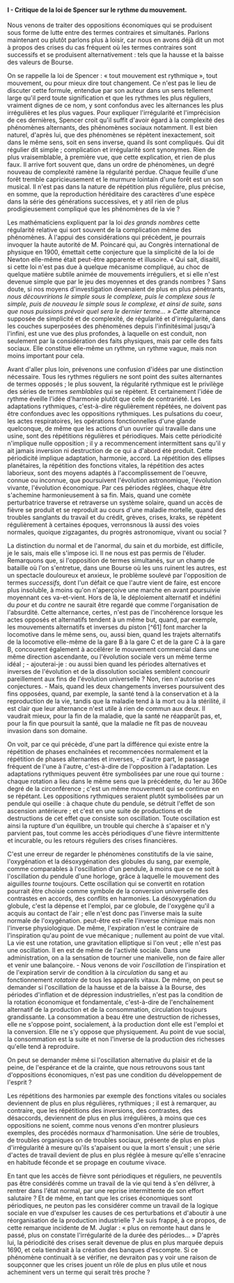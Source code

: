 #### I - Critique de la loi de Spencer sur le rythme du mouvement.

Nous venons de traiter des oppositions économiques qui se produisent sous forme de lutte entre des termes contraires et simultanés. Parlons maintenant ou plutôt parlons plus à loisir, car nous en avons déjà dit un mot à propos des crises du cas fréquent où les termes contraires sont successifs et se produisent alternativement : tels que la hausse et la baisse des valeurs de Bourse.

On se rappelle la loi de Spencer : « tout mouvement est rythmique », tout mouvement, ou pour mieux dire tout changement. Ce n'est pas le lieu de discuter cette formule, entendue par son auteur dans un sens tellement large qu'il perd toute signification et que les rythmes les plus réguliers, vraiment dignes de ce nom, y sont confondus avec les alternances les plus irrégulières et les plus vagues. Pour expliquer l'irrégularité et l'imprécision de ces dernières, Spencer croit qu'il suffit d'avoir égard à la complexité des phénomènes alternants, des phénomènes sociaux notamment. Il est bien naturel, d'après lui, que des phénomènes se répètent inexactement, soit dans le même sens, soit en sens inverse, quand ils sont compliqués. Qui dit régulier dit simple ; complication et irrégularité sont synonymes. Rien de plus vraisemblable, à première vue, que cette explication, et rien de plus faux. Il arrive fort souvent que, dans un ordre de phénomènes, un degré nouveau de complexité ramène la régularité perdue. Chaque feuille d'une forêt tremble capricieusement et le murmure lointain d'une forêt est un son musical. Il n'est pas dans la nature de répétition plus régulière, plus précise, en somme, que la reproduction héréditaire des caractères d'une espèce dans la série des générations successives, et y atil rien de plus prodigieusement compliqué que les phénomènes de la vie ?

Les mathématiciens expliquent par la loi _des grands nombres_ cette régularité relative qui sort souvent de la complication même des phénomènes. À l'appui des considérations qui précèdent, je pourrais invoquer la haute autorité de M. Poincaré qui, au Congrès international de physique en 1900, émettait cette conjecture que la simplicité de la loi de Newton elle-même était peut-être apparente et illusoire. « Qui sait, disaitil, si cette loi n'est pas due à quelque mécanisme compliqué, au choc de quelque matière subtile animée de mouvements irréguliers, et si elle n'est devenue simple que par le jeu des moyennes et des grands nombres ? Sans doute, si nos moyens d'investigation devenaient de plus en plus pénétrants, _nous découvririons le simple sous le complexe, puis le complexe sous le simple, puis de nouveau le simple sous le complexe, et ainsi de suite, sans que nous puissions prévoir quel sera le dernier terme… » Cette_ alternance supposée de simplicité et de complexité, de régularité et d'irrégularité, dans les couches superposées des phénomènes depuis l'infinitésimal jusqu'à l'infini, est une vue des plus profondes, à laquelle on est conduit, non seulement par la considération des faits physiques, mais par celle des faits sociaux. Elle constitue elle-même un rythme, un rythme vague, mais non moins important pour cela.

Avant d'aller plus loin, prévenons une confusion d'idées par une distinction nécessaire. Tous les rythmes réguliers ne sont point des suites alternantes de termes opposés ; le plus souvent, la régularité rythmique est le privilège des séries de termes _semblables_ qui se répètent. Et certainement l'idée de rythme éveille l'idée d'harmonie plutôt que celle de contrariété. Les adaptations rythmiques, c'est-à-dire régulièrement répétées, ne doivent pas être confondues avec les oppositions rythmiques. Les pulsations du coeur, les actes respiratoires, les opérations fonctionnelles d'une glande quelconque, de même que les actions d'un ouvrier qui travaille dans une usine, sont des répétitions régulières et périodiques. Mais cette périodicité n'implique nulle opposition ; il y a recommencement intermittent sans qu'il y ait jamais inversion ni destruction de ce qui a d'abord été produit. Cette périodicité implique adaptation, harmonie, accord. La répétition des ellipses planétaires, la répétition des fonctions vitales, la répétition des actes laborieux, sont des moyens adaptés à l'accomplissement de l'oeuvre, connue ou inconnue, que poursuivent l'évolution astronomique, l'évolution vivante, l'évolution économique. Par ces périodes réglées, chaque être s'achemine harmonieusement à sa fin. Mais, quand une comète perturbatrice traverse et retraverse un système solaire, quand un accès de fièvre se produit et se reproduit au cours d'une maladie mortelle, quand des troubles sanglants du travail et du crédit, grèves, crises, kraks, se répètent régulièrement à certaines époques, verronsnous là aussi des voies normales, quoique zigzagantes, du progrès astronomique, vivant ou social ?

La distinction du normal et de l'anormal, du sain et du morbide, est difficile, je le sais, mais elle s'impose ici. Il ne nous est pas permis de l'éluder. Remarquons que, si l'opposition de termes simultanés, sur un champ de bataille où l'on s'entretue, dans une Bourse où les uns ruinent les autres, est un spectacle douloureux et anxieux, le problème soulevé par l'opposition de termes _successifs,_ dont l'un défait ce que l'autre vient de faire, est encore plus insoluble, à moins qu'on n'aperçoive une marche en avant poursuivie moyennant ces va-et-vient. Hors de là, le déploiement alternatif et indéfini du _pour_ et du _contre_ ne saurait être regardé que comme l'organisation de l'absurdité. Cette alternance, certes, n'est pas de l'incohérence lorsque les actes opposés et alternatifs tendent à un même but, quand, par exemple, les mouvements alternatifs et inverses du piston [^61] font marcher la locomotive dans le même sens, ou, aussi bien, quand les trajets alternatifs de la locomotive elle-même de la gare B à la gare C et de la gare C à la gare B, concourent également à accélérer le mouvement commercial dans une même direction ascendante, ou l'évolution sociale vers un même terme idéal ; - ajouterai-je : ou aussi bien quand les périodes alternatives et inverses de l'évolution et de la dissolution sociales semblent concourir pareillement aux fins de l'évolution universelle ? Non, rien n'autorise ces conjectures. - Mais, quand les deux changements inverses poursuivent des fins opposées, quand, par exemple, la santé tend à la conservation et à la reproduction de la vie, tandis que la maladie tend à la mort ou à la stérilité, il est clair que leur alternance n'est utile à rien de commun aux deux. Il vaudrait mieux, pour la fin de la maladie, que la santé ne réapparût pas, et, pour la fin que poursuit la santé, que la maladie ne fît pas de nouveau invasion dans son domaine.

On voit, par ce qui précède, d'une part la différence qui existe entre la répétition de phases enchaînées et recommencées normalement et la répétition de phases alternantes et inverses, - d'autre part, le passage fréquent de l'une à l'autre, c'est-à-dire de l'opposition à l'adaptation. Les adaptations rythmiques peuvent être symbolisées par une roue qui tourne : chaque rotation a lieu dans le même sens que la précédente, du 1er au 360e degré de la circonférence ; c'est un même mouvement qui se continue en se répétant. Les oppositions rythmiques seraient plutôt symbolisées par un pendule qui oseille : à chaque chute du pendule, se détruit l'effet de son ascension antérieure ; et c'est en une suite de productions et de destructions de cet effet que consiste son oscillation. Toute oscillation est ainsi la rupture d'un équilibre, un trouble qui cherche à s'apaiser et n'y parvient pas, tout comme les accès périodiques d'une fièvre intermittente et incurable, ou les retours réguliers des crises financières.

C'est une erreur de regarder le phénomènes constitutifs de la vie saine, l'oxygénation et la désoxygénation des globules du sang, par exemple, comme comparables à l'oscillation d'un pendule, à moins que ce ne soit à l'oscillation du pendule d'une horloge, grâce à laquelle le mouvement des aiguilles _tourne_ toujours. Cette oscillation qui se convertit en rotation pourrait être choisie comme symbole de la conversion universelle des contrastes en accords, des conflits en harmonies. La désoxygénation du globule, c'est la dépense et l'emploi, par ce globule, de l'oxygène qu'il a acquis au contact de l'air ; elle n'est donc pas l'inverse mais la suite normale de l'oxygénation. peut-être est-elle l'inverse chimique mais non l'inverse physiologique. De même, l'expiration n'est le contraire de l'inspiration qu'au point de vue mécanique ; nullement au point de vue vital. La vie est une rotation, une gravitation elliptique si l'on veut ; elle n'est pas une oscillation. Il en est de même de l'activité sociale. Dans une administration, on a la sensation de tourner une manivelle, non de faire aller et venir une balançoire. - Nous venons de voir _l'oscillation_ de l'inspiration et de l'expiration servir de condition à la _circulation_ du sang et au fonctionnement _rotatoire_ de tous les appareils vitaux. De même, on peut se demander si l'oscillation de la hausse et de la baisse à la Bourse, des périodes d'inflation et de dépression industrielles, n'est pas la condition de la rotation économique et fondamentale, c'est-à-dire de l'enchaînement alternatif de la production et de la consommation, circulation toujours grandissante. La consommation a beau être une destruction de richesses, elle ne s'oppose point, socialement, à la production dont elle est l'emploi et la conversion. Elle ne s'y oppose que physiquement. Au point de vue social, la consommation est la suite et non l'inverse de la production des richesses qu'elle tend à reproduire.

On peut se demander même si l'oscillation alternative du plaisir et de la peine, de l'espérance et de la crainte, que nous retrouvons sous tant d'oppositions économiques, n'est pas une condition du développement de l'esprit ?

Les répétitions des harmonies par exemple des fonctions vitales ou sociales deviennent de plus en plus régulières, rythmiques ; il est à remarquer, au contraire, que les répétitions des inversions, des contrastes, des désaccords, deviennent de plus en plus irrégulières, à moins que ces oppositions ne soient, comme nous venons d'en montrer plusieurs exemples, des procédés normaux d'harmonisation. Une série de troubles, de troubles organiques on de troubles sociaux, présente de plus en plus d'irrégularité à mesure qu'ils s'apaisent ou que la mort s'ensuit ; une série d'actes de travail devient de plus en plus réglée à mesure qu'elle s'enracine en habitude féconde et se propage en coutume vivace.

En tant que les accès de fièvre sont périodiques et réguliers, ne peuventils pas être considérés comme un travail de la vie qui tend à s'en délivrer, à rentrer dans l'état normal, par une reprise intermittente de son effort salutaire ? Et de même, en tant que les crises économiques sont périodiques, ne peuton pas les considérer comme un travail de la logique sociale en vue d'expulser les causes de ces perturbations et d'aboutir à une réorganisation de la production industrielle ? Je suis frappé, à ce propos, de cette remarque incidente de M. Juglar : « plus on remonte haut dans le passé, plus on constate l'irrégularité de la durée des périodes… » D'après lui, la périodicité des crises serait devenue de plus en plus marquée depuis 1690, et cela tiendrait à la création des banques d'escompte. Si ce phénomène continuait à se vérifier, ne devraiton pas y voir une raison de soupçonner que les crises jouent un rôle de plus en plus utile et nous acheminent vers un terme qui serait très proche ?
